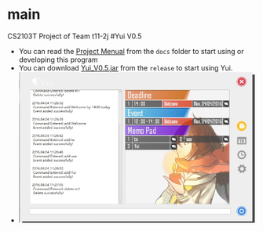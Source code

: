 # main
CS2103T Project of Team t11-2j
#Yui V0.5
* You can read the [Project Menual](https://github.com/cs2103aug2015-t11-2j/main/blob/master/docs/%5Bt11-2j%5D%5BV0.5%5D.pdf) from the `docs` folder to start using or developing this program
* You can download [Yui_V0.5.jar](https://github.com/cs2103aug2015-t11-2j/main/releases/download/v0.5/Yui_V0.5.jar) from the `release` to start using Yui.
* ![image](https://github.com/cs2103aug2015-t11-2j/main/blob/master/demo.jpg)
